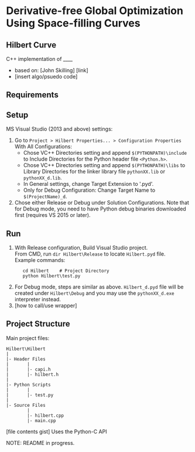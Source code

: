 # Derivative-free Global Optimization Using Space-filling Curves
## Hilbert Curve
C++ implementation of ____
- based on: [John Skilling] [link]
- [insert algo/psuedo code]

## Requirements

## Setup
MS Visual Studio (2013 and above) settings:
1. Go to `Project > Hilbert Properties... > Configuration Properties`
   <br />
   With All Configurations:
   - Chose VC++ Directories setting and append `$(PYTHONPATH)\include` to Include Directories for the Python header file                  `<Python.h>`. 
   - Chose VC++ Directories setting and append `$(PYTHONPATH)\libs` to Library Directories for the linker library file `pythonXX.lib` or `pythonXX_d.lib`.
   - In General settings, change Target Extension to '.pyd'.
   - Only for Debug Configuration: Change Target Name to `$(ProjectName)_d`.
2. Chose either Release or Debug under Solution Configurations. Note that for Debug mode, you need to have Python debug binaries downloaded first (requires VS 2015 or later).

## Run
1. With Release configuration, Build Visual Studio project.
   <br />
   From CMD, run `dir Hilbert\Release` to locate `Hilbert.pyd` file.
   <br />
   Example commands:
   ```Shell
      cd Hilbert    # Project Directory
      python Hilbert\test.py
   ```
2. For Debug mode, steps are similar as above. `Hilbert_d.pyd` file will be created under `Hilbert\Debug` and you may use the `pythonXX_d.exe` interpreter instead.
3. [how to call/use wrapper]

## Project Structure
Main project files:
```
Hilbert\Hilbert
|
|- Header Files
|		|
|		|- capi.h
|		|- hilbert.h
|
|- Python Scripts
|		|
|		|- test.py
|
|- Source Files
		|
		|- hilbert.cpp
		|- main.cpp
```
[file contents gist]
Uses the Python-C API

NOTE: README in progress.
